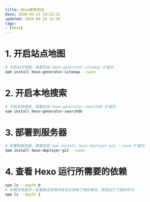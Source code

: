 ```yaml
---
title: Hexo使用总结
date: 2020-03-24 19:22:31
updated: 2020-04-19 14:50
tags:
- [Hexo]
---
```


# 1. 开启站点地图

```bash
# 开启站点地图，需要安装 hexo-generator-sitemap 扩展包
npm install hexo-generator-sitemap --save
```

# 2. 开启本地搜索

```bash
# 开启本地搜索，需要安装 hexo-generator-searchdb 扩展包
npm install hexo-generator-searchdb
```

# 3. 部署到服务器

```bash
# 部署到服务器，需要安装 npm install hexo-deployer-git --save 扩展包
npm install hexo-deployer-git --save
```

# 4. 查看 Hexo 运行所需要的依赖

```bash
npm ls --depth 0
# 如果还想展开一层看看这些模块各自又依赖了哪些模块，那就运行下面的命令
npm ls --depth 1
```

